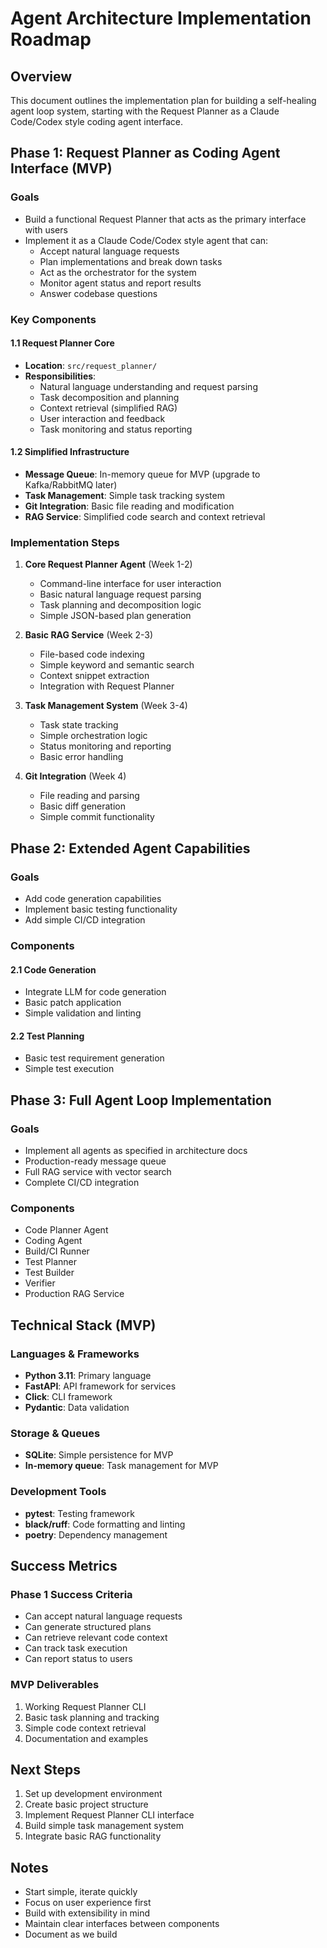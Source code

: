 # Agent Architecture Implementation Roadmap

## Overview

This document outlines the implementation plan for building a self-healing agent loop system, starting with the Request Planner as a Claude Code/Codex style coding agent interface.

## Phase 1: Request Planner as Coding Agent Interface (MVP)

### Goals
- Build a functional Request Planner that acts as the primary interface with users
- Implement it as a Claude Code/Codex style agent that can:
  - Accept natural language requests
  - Plan implementations and break down tasks
  - Act as the orchestrator for the system
  - Monitor agent status and report results
  - Answer codebase questions

### Key Components

#### 1.1 Request Planner Core
- **Location**: `src/request_planner/`
- **Responsibilities**:
  - Natural language understanding and request parsing
  - Task decomposition and planning
  - Context retrieval (simplified RAG)
  - User interaction and feedback
  - Task monitoring and status reporting

#### 1.2 Simplified Infrastructure
- **Message Queue**: In-memory queue for MVP (upgrade to Kafka/RabbitMQ later)
- **Task Management**: Simple task tracking system
- **Git Integration**: Basic file reading and modification
- **RAG Service**: Simplified code search and context retrieval

### Implementation Steps

1. **Core Request Planner Agent** (Week 1-2)
   - Command-line interface for user interaction
   - Basic natural language request parsing
   - Task planning and decomposition logic
   - Simple JSON-based plan generation

2. **Basic RAG Service** (Week 2-3)
   - File-based code indexing
   - Simple keyword and semantic search
   - Context snippet extraction
   - Integration with Request Planner

3. **Task Management System** (Week 3-4)
   - Task state tracking
   - Simple orchestration logic
   - Status monitoring and reporting
   - Basic error handling

4. **Git Integration** (Week 4)
   - File reading and parsing
   - Basic diff generation
   - Simple commit functionality

## Phase 2: Extended Agent Capabilities

### Goals
- Add code generation capabilities
- Implement basic testing functionality
- Add simple CI/CD integration

### Components

#### 2.1 Code Generation
- Integrate LLM for code generation
- Basic patch application
- Simple validation and linting

#### 2.2 Test Planning
- Basic test requirement generation
- Simple test execution

## Phase 3: Full Agent Loop Implementation

### Goals
- Implement all agents as specified in architecture docs
- Production-ready message queue
- Full RAG service with vector search
- Complete CI/CD integration

### Components
- Code Planner Agent
- Coding Agent
- Build/CI Runner
- Test Planner
- Test Builder
- Verifier
- Production RAG Service

## Technical Stack (MVP)

### Languages & Frameworks
- **Python 3.11**: Primary language
- **FastAPI**: API framework for services
- **Click**: CLI framework
- **Pydantic**: Data validation

### Storage & Queues
- **SQLite**: Simple persistence for MVP
- **In-memory queue**: Task management for MVP

### Development Tools
- **pytest**: Testing framework
- **black/ruff**: Code formatting and linting
- **poetry**: Dependency management

## Success Metrics

### Phase 1 Success Criteria
- Can accept natural language requests
- Can generate structured plans
- Can retrieve relevant code context
- Can track task execution
- Can report status to users

### MVP Deliverables
1. Working Request Planner CLI
2. Basic task planning and tracking
3. Simple code context retrieval
4. Documentation and examples

## Next Steps

1. Set up development environment
2. Create basic project structure
3. Implement Request Planner CLI interface
4. Build simple task management system
5. Integrate basic RAG functionality

## Notes

- Start simple, iterate quickly
- Focus on user experience first
- Build with extensibility in mind
- Maintain clear interfaces between components
- Document as we build